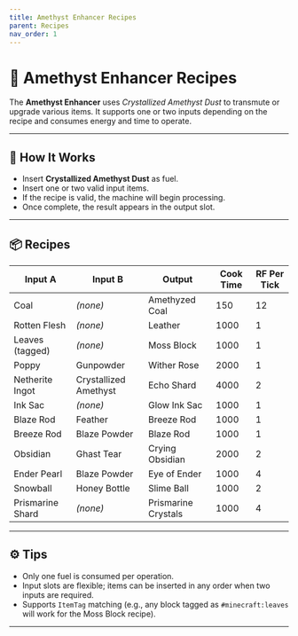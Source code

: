 ```yaml
---
title: Amethyst Enhancer Recipes
parent: Recipes
nav_order: 1
---
```


# 🔮 Amethyst Enhancer Recipes

The **Amethyst Enhancer** uses *Crystallized Amethyst Dust* to transmute or upgrade various items. It supports one or two inputs depending on the recipe and consumes energy and time to operate.

---

## 🧪 How It Works

- Insert **Crystallized Amethyst Dust** as fuel.
- Insert one or two valid input items.
- If the recipe is valid, the machine will begin processing.
- Once complete, the result appears in the output slot.

---

## 📦 Recipes

| Input A           | Input B            | Output                  | Cook Time | RF Per Tick |
|-------------------|--------------------|--------------------------|-----------|-------------|
| Coal              | *(none)*           | Amethyzed Coal           | 150       | 12          |
| Rotten Flesh      | *(none)*           | Leather                  | 1000      | 1           |
| Leaves (tagged)   | *(none)*           | Moss Block               | 1000      | 1           |
| Poppy             | Gunpowder          | Wither Rose              | 2000      | 1           |
| Netherite Ingot   | Crystallized Amethyst | Echo Shard            | 4000      | 2           |
| Ink Sac           | *(none)*           | Glow Ink Sac             | 1000      | 1           |
| Blaze Rod         | Feather            | Breeze Rod               | 1000      | 1           |
| Breeze Rod        | Blaze Powder       | Blaze Rod                | 1000      | 1           |
| Obsidian          | Ghast Tear         | Crying Obsidian          | 2000      | 2           |
| Ender Pearl       | Blaze Powder       | Eye of Ender             | 1000      | 4           |
| Snowball          | Honey Bottle       | Slime Ball               | 1000      | 2           |
| Prismarine Shard  | *(none)*           | Prismarine Crystals      | 1000      | 4           |

---

## ⚙️ Tips

- Only one fuel is consumed per operation.
- Input slots are flexible; items can be inserted in any order when two inputs are required.
- Supports `ItemTag` matching (e.g., any block tagged as `#minecraft:leaves` will work for the Moss Block recipe).

---